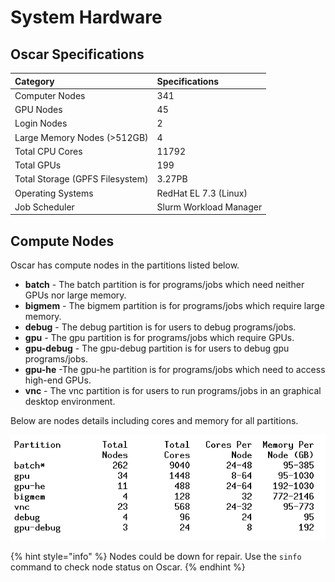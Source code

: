 # System Hardware

## Oscar Specifications

| Category | Specifications |
| :--- | :--- |
| Computer Nodes | 341 |
| GPU Nodes | 45 |
| Login Nodes | 2 |
| Large Memory Nodes \(&gt;512GB\) | 4 |
| Total CPU Cores | 11792 |
| Total GPUs | 199 |
| Total Storage \(GPFS Filesystem\) | 3.27PB |
| Operating Systems | RedHat EL 7.3 \(Linux\) |
| Job Scheduler | Slurm Workload Manager |

## Compute Nodes

Oscar has  compute nodes in the partitions listed below.

* **batch** - The batch partition is for programs/jobs which need neither GPUs nor large memory.
* **bigmem** - The bigmem partition is for programs/jobs which require large memory. 
* **debug** - The debug partition is for users to debug programs/jobs.
* **gpu** - The gpu partition is for programs/jobs which require GPUs.
* **gpu-debug** - The gpu-debug partition is for users to debug gpu programs/jobs. 
* **gpu-he** -The gpu-he partition is for programs/jobs which need to access high-end GPUs. 
* **vnc** - The vnc partition is for users to run programs/jobs in an graphical desktop environment. 

Below are nodes details including cores and memory for all partitions. 

![Nodes  in Partitions](.gitbook/assets/ccv-doc-partitions%20%281%29.png)

{% hint style="info" %}
Nodes could be down for repair. Use the `sinfo` command to check node status on Oscar.
{% endhint %}



